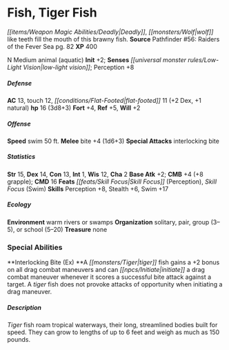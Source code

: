 ﻿---
cssclass: [monsters]
title1: Fish, Tiger Fish
desc_short: Deadly, wolf like teeth fill the mouth of this brawny fish.
title2: Tiger Fish
CR: 1
sources:
- name: 'Pathfinder #56: Raiders of the Fever Sea'
  page: 82
  link: http://paizo.com/pathfinder/adventurePath/skullAndShackles/v5748btpy8moe
XP: 400
alignment: N
size: Medium
type: animal
subtypes:
- aquatic
initiative:
  bonus: 2
senses:
  low-light vision: true
AC:
  AC: 13
  touch: 12
  flat_footed: 11
  components:
    dex: 2
    natural: 1
HP:
  HP: 16
  long: 3d8+3
saves:
  fort: 4
  ref: 5
  will: 2
speeds:
  swim: 50
attacks:
  melee:
  - - text: bite +4 (1d6+3)
      entries:
      - - damage: 1d6+3
      attack: bite
      bonus:
      - 4
  special:
  - interlocking bite
ability_scores:
  STR: 15
  DEX: 14
  CON: 13
  INT: 1
  WIS: 12
  CHA: 2
BAB: 2
CMB: 4
CMB_other: +8 grapple
CMD: 16
feats:
- name: Skill Focus (Perception)
- name: Skill Focus (Swim)
skills:
  Perception: 8
  Stealth: 6
  Swim: 17
ecology:
  environment: warm rivers or swamps
  organization: solitary, pair, group (3-5), or school (5-20)
  treasure_type: none
special_abilities:
  Interlocking Bite (Ex): A tiger fish gains a +2 bonus on all drag combat maneuvers
    and can initiate a drag combat maneuver whenever it scores a successful bite attack
    against a target. A tiger fish does not provoke attacks of opportunity when initiating
    a drag maneuver.
desc_long: Tiger fish roam tropical waterways, their long, streamlined bodies built
  for speed. They can grow to lengths of up to 6 feet and weigh as much as 150 pounds.

---

# Fish, Tiger Fish
_[[items/Weapon Magic Abilities/Deadly|Deadly]]_, _[[monsters/Wolf|wolf]]_ like teeth fill the mouth of this brawny fish.
**Source** Pathfinder #56: Raiders of the Fever Sea pg. 82
**XP** 400

N Medium animal (aquatic)
**Init** +2; **Senses** _[[universal monster rules/Low-Light Vision|low-light vision]]_; Perception +8

##### Defense

**AC** 13, touch 12, _[[conditions/Flat-Footed|flat-footed]]_ 11 (+2 Dex, +1 natural)
**hp** 16 (3d8+3)
**Fort** +4, **Ref** +5, **Will** +2

##### Offense
**Speed** swim 50 ft.
**Melee** bite +4 (1d6+3)
**Special Attacks** interlocking bite

##### Statistics
**Str** 15, **Dex** 14, **Con** 13, **Int** 1, **Wis** 12, **Cha** 2
**Base Atk** +2; **CMB** +4 (+8 grapple); **CMD** 16
**Feats** _[[feats/Skill Focus|Skill Focus]]_ (Perception), _Skill Focus_ (Swim)
**Skills** Perception +8, Stealth +6, Swim +17

##### Ecology

**Environment** warm rivers or swamps
**Organization** solitary, pair, group (3–5), or school (5–20)
**Treasure** none

### Special Abilities

**Interlocking Bite (Ex) **A _[[monsters/Tiger|tiger]]_ fish gains a +2 bonus on all drag combat maneuvers and can _[[npcs/Initiate|initiate]]_ a drag combat maneuver whenever it scores a successful bite attack against a target. A _tiger_ fish does not provoke attacks of opportunity when initiating a drag maneuver.

##### Description

_Tiger_ fish roam tropical waterways, their long, streamlined bodies built for speed. They can grow to lengths of up to 6 feet and weigh as much as 150 pounds.